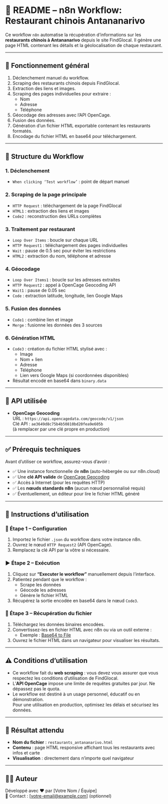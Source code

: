 # 📄 README – n8n Workflow: Restaurant chinois Antananarivo

Ce workflow `n8n` automatise la récupération d’informations sur les **restaurants chinois à Antananarivo** depuis le site FindGlocal. Il génère une page HTML contenant les détails et la géolocalisation de chaque restaurant.

---

## 🔁 Fonctionnement général

1. Déclenchement manuel du workflow.
2. Scraping des restaurants chinois depuis FindGlocal.
3. Extraction des liens et images.
4. Scraping des pages individuelles pour extraire :
   - Nom
   - Adresse
   - Téléphone
5. Géocodage des adresses avec l’API OpenCage.
6. Fusion des données.
7. Génération d’un fichier HTML exportable contenant les restaurants formatés.
8. Encodage du fichier HTML en base64 pour téléchargement.

---

## 🧩 Structure du Workflow

### 1. Déclenchement
- `When clicking ‘Test workflow’` : point de départ manuel

### 2. Scraping de la page principale
- `HTTP Request` : téléchargement de la page FindGlocal
- `HTML1` : extraction des liens et images
- `Code2` : reconstruction des URLs complètes

### 3. Traitement par restaurant
- `Loop Over Items` : boucle sur chaque URL
- `HTTP Request1` : téléchargement des pages individuelles
- `Wait` : pause de 0.5 sec pour éviter les restrictions
- `HTML2` : extraction du nom, téléphone et adresse

### 4. Géocodage
- `Loop Over Items1` : boucle sur les adresses extraites
- `HTTP Request2` : appel à OpenCage Geocoding API
- `Wait1` : pause de 0.05 sec
- `Code` : extraction latitude, longitude, lien Google Maps

### 5. Fusion des données
- `Code1` : combine lien et image
- `Merge` : fusionne les données des 3 sources

### 6. Génération HTML
- `Code3` : création du fichier HTML stylisé avec :
  - Image
  - Nom + lien
  - Adresse
  - Téléphone
  - Lien vers Google Maps (si coordonnées disponibles)
- Résultat encodé en base64 dans `binary.data`

---

## 🔐 API utilisée

- **OpenCage Geocoding**  
  URL : `https://api.opencagedata.com/geocode/v1/json`  
  Clé API : `ae3649d8c75b4b50810bd20fea9e605b`  
  (à remplacer par une clé propre en production)

---

## ✅ Prérequis techniques

Avant d’utiliser ce workflow, assurez-vous d’avoir :

- ✅ Une instance fonctionnelle de **n8n** (auto-hébergée ou sur n8n.cloud)
- ✅ Une **clé API valide** de [OpenCage Geocoding](https://opencagedata.com/)
- ✅ Accès à Internet (pour les requêtes HTTP)
- ✅ Les **nœuds standards n8n** (aucun nœud personnalisé requis)
- ✅ Éventuellement, un éditeur pour lire le fichier HTML généré

---

## 🚀 Instructions d’utilisation

### 🔧 Étape 1 – Configuration

1. Importez le fichier `.json` du workflow dans votre instance n8n.
2. Ouvrez le nœud `HTTP Request2` (API OpenCage).
3. Remplacez la clé API par la vôtre si nécessaire.

### ▶️ Étape 2 – Exécution

1. Cliquez sur **“Executer le workflow”** manuellement depuis l’interface.
2. Patientez pendant que le workflow :
   - Scrape les données
   - Géocode les adresses
   - Génère le fichier HTML
3. Récupérez la sortie encodée en base64 dans le nœud `Code3`.

### 💾 Étape 3 – Récupération du fichier

1. Téléchargez les données binaires encodées.
2. Convertissez-les en fichier HTML avec n8n ou via un outil externe :
   - Exemple : [Base64 to File](https://www.base64decode.org/)
3. Ouvrez le fichier HTML dans un navigateur pour visualiser les résultats.

---

## ⚠️ Conditions d’utilisation

- Ce workflow fait du **web scraping** : vous devez vous assurer que vous respectez les conditions d’utilisation de FindGlocal.
- L’**API OpenCage** impose une limite de requêtes gratuites par jour. Ne dépassez pas le quota.
- Le workflow est destiné à un usage personnel, éducatif ou en démonstration.  
  Pour une utilisation en production, optimisez les délais et sécurisez les données.

---

## 📂 Résultat attendu

- **Nom du fichier** : `restaurants_antananarivo.html`
- **Contenu** : page HTML responsive affichant tous les restaurants avec infos et carte
- **Visualisation** : directement dans n’importe quel navigateur

---

## 🧑‍💻 Auteur

Développé avec ❤️ par [Votre Nom / Équipe]  
📧 Contact : [votre-email@example.com] (optionnel)

